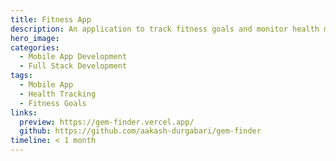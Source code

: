 ```yaml
---
title: Fitness App
description: An application to track fitness goals and monitor health metrics.
hero_image: 
categories:
  - Mobile App Development
  - Full Stack Development
tags:
  - Mobile App
  - Health Tracking
  - Fitness Goals
links:
  preview: https://gem-finder.vercel.app/
  github: https://github.com/aakash-durgabari/gem-finder
timeline: < 1 month
---
```

